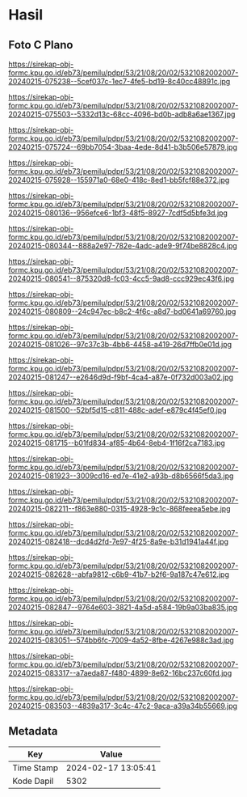 # Hasil

## Foto C Plano

https://sirekap-obj-formc.kpu.go.id/eb73/pemilu/pdpr/53/21/08/20/02/5321082002007-20240215-075238--5cef037c-1ec7-4fe5-bd19-8c40cc48891c.jpg

https://sirekap-obj-formc.kpu.go.id/eb73/pemilu/pdpr/53/21/08/20/02/5321082002007-20240215-075503--5332d13c-68cc-4096-bd0b-adb8a6ae1367.jpg

https://sirekap-obj-formc.kpu.go.id/eb73/pemilu/pdpr/53/21/08/20/02/5321082002007-20240215-075724--69bb7054-3baa-4ede-8d41-b3b506e57879.jpg

https://sirekap-obj-formc.kpu.go.id/eb73/pemilu/pdpr/53/21/08/20/02/5321082002007-20240215-075928--155971a0-68e0-418c-8ed1-bb5fcf88e372.jpg

https://sirekap-obj-formc.kpu.go.id/eb73/pemilu/pdpr/53/21/08/20/02/5321082002007-20240215-080136--956efce6-1bf3-48f5-8927-7cdf5d5bfe3d.jpg

https://sirekap-obj-formc.kpu.go.id/eb73/pemilu/pdpr/53/21/08/20/02/5321082002007-20240215-080344--888a2e97-782e-4adc-ade9-9f74be8828c4.jpg

https://sirekap-obj-formc.kpu.go.id/eb73/pemilu/pdpr/53/21/08/20/02/5321082002007-20240215-080541--875320d8-fc03-4cc5-9ad8-ccc929ec43f6.jpg

https://sirekap-obj-formc.kpu.go.id/eb73/pemilu/pdpr/53/21/08/20/02/5321082002007-20240215-080809--24c947ec-b8c2-4f6c-a8d7-bd0641a69760.jpg

https://sirekap-obj-formc.kpu.go.id/eb73/pemilu/pdpr/53/21/08/20/02/5321082002007-20240215-081026--97c37c3b-4bb6-4458-a419-26d7ffb0e01d.jpg

https://sirekap-obj-formc.kpu.go.id/eb73/pemilu/pdpr/53/21/08/20/02/5321082002007-20240215-081247--e2646d9d-f9bf-4ca4-a87e-0f732d003a02.jpg

https://sirekap-obj-formc.kpu.go.id/eb73/pemilu/pdpr/53/21/08/20/02/5321082002007-20240215-081500--52bf5d15-c811-488c-adef-e879c4f45ef0.jpg

https://sirekap-obj-formc.kpu.go.id/eb73/pemilu/pdpr/53/21/08/20/02/5321082002007-20240215-081715--b01fd834-af85-4b64-8eb4-1f16f2ca7183.jpg

https://sirekap-obj-formc.kpu.go.id/eb73/pemilu/pdpr/53/21/08/20/02/5321082002007-20240215-081923--3009cd16-ed7e-41e2-a93b-d8b6566f5da3.jpg

https://sirekap-obj-formc.kpu.go.id/eb73/pemilu/pdpr/53/21/08/20/02/5321082002007-20240215-082211--f863e880-0315-4928-9c1c-868feeea5ebe.jpg

https://sirekap-obj-formc.kpu.go.id/eb73/pemilu/pdpr/53/21/08/20/02/5321082002007-20240215-082418--dcd4d2fd-7e97-4f25-8a9e-b31d1941a44f.jpg

https://sirekap-obj-formc.kpu.go.id/eb73/pemilu/pdpr/53/21/08/20/02/5321082002007-20240215-082628--abfa9812-c6b9-41b7-b2f6-9a187c47e612.jpg

https://sirekap-obj-formc.kpu.go.id/eb73/pemilu/pdpr/53/21/08/20/02/5321082002007-20240215-082847--9764e603-3821-4a5d-a584-19b9a03ba835.jpg

https://sirekap-obj-formc.kpu.go.id/eb73/pemilu/pdpr/53/21/08/20/02/5321082002007-20240215-083051--574bb6fc-7009-4a52-8fbe-4267e988c3ad.jpg

https://sirekap-obj-formc.kpu.go.id/eb73/pemilu/pdpr/53/21/08/20/02/5321082002007-20240215-083317--a7aeda87-f480-4899-8e62-16bc237c60fd.jpg

https://sirekap-obj-formc.kpu.go.id/eb73/pemilu/pdpr/53/21/08/20/02/5321082002007-20240215-083503--4839a317-3c4c-47c2-9aca-a39a34b55669.jpg


## Metadata

| Key        | Value               |
| ---------- | ------------------- |
| Time Stamp | 2024-02-17 13:05:41 |
| Kode Dapil | 5302                |



